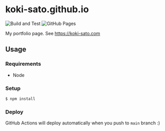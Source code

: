 # koki-sato.github.io

![Build and Test](https://github.com/koki-sato/koki-sato.github.io/workflows/Build%20and%20Test/badge.svg)
![GitHub Pages](https://github.com/koki-sato/koki-sato.github.io/workflows/GitHub%20Pages/badge.svg)

My portfolio page. See https://koki-sato.com

## Usage

### Requirements

- Node

### Setup

```bash
$ npm install
```

### Deploy

GitHub Actions will deploy automatically when you push to `main` branch :)
